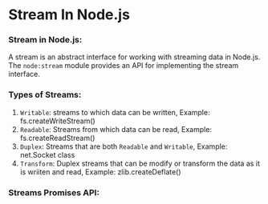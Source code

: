 # Stream In Node.js

### Stream in Node.js: 
A stream is an abstract interface for working with streaming data in Node.js. The `node:stream` module provides
an API for implementing the stream interface.

### Types of Streams: 
1. `Writable`: streams to which data can be written, Example: fs.createWriteStream()
2. `Readable`: Streams from which data can be read, Example: fs.createReadStream()
3. `Duplex`: Streams that are both `Readable` and `Writable`, Example: net.Socket class
4. `Transform`: Duplex streams that can be modify or transform the data as it is wriiten and read, Example: zlib.createDeflate()

### Streams Promises API:

